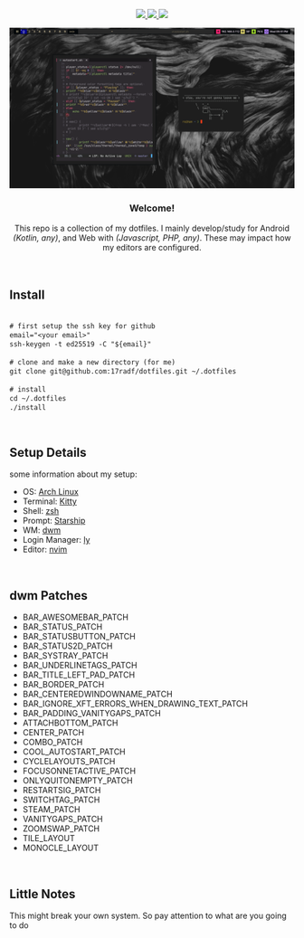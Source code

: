 <div align="center">

<!-- BADGES -->
   <p></p>
   <a href="">
      <img src="https://img.shields.io/github/issues/raihanadf/dotfiles?color=181926&labelColor=0A0D0F&style=for-the-badge">
   </a>
   <a href="https://github.com/raihanadf/dotfiles/stargazers">
      <img src="https://img.shields.io/github/stars/raihanadf/dotfiles?color=181926&labelColor=0A0D0F&style=for-the-badge">
   </a>
   <a href="https://github.com/raihanadf/dotfiles/">
      <img src="https://img.shields.io/github/repo-size/raihanadf/dotfiles?color=181926&labelColor=0A0D0F&style=for-the-badge">
  </a>
</div>

<p></p>

![arch](config/screenshot.png)

<div align="center">

<h3><b>Welcome!</b></h3> 
This repo is a collection of my dotfiles. I mainly develop/study for Android <i>(Kotlin, any)</i>, and Web with <i>(Javascript, PHP, any)</i>. These may impact how my editors are configured.

</div>

<br/>
<br/>

<h2>Install</h2>

```shell script

# first setup the ssh key for github
email="<your email>"
ssh-keygen -t ed25519 -C "${email}"

# clone and make a new directory (for me)
git clone git@github.com:17radf/dotfiles.git ~/.dotfiles

# install
cd ~/.dotfiles
./install

```

<br/>

## Setup Details

some information about my setup:

- OS: [Arch Linux](https://archlinux.org/)
- Terminal: [Kitty](https://github.com/kovidgoyal/kitty)
- Shell: [zsh](https://www.zsh.org/)
- Prompt: [Starship](https://starship.rs/)
- WM: [dwm](https://dwm.suckless.org/)
- Login Manager: [ly](https://github.com/fairyglade/ly)
- Editor: [nvim](https://github.com/neovim/neovim)

<br/>

## <b>dwm</b> Patches

- BAR_AWESOMEBAR_PATCH
- BAR_STATUS_PATCH
- BAR_STATUSBUTTON_PATCH
- BAR_STATUS2D_PATCH
- BAR_SYSTRAY_PATCH
- BAR_UNDERLINETAGS_PATCH
- BAR_TITLE_LEFT_PAD_PATCH
- BAR_BORDER_PATCH
- BAR_CENTEREDWINDOWNAME_PATCH
- BAR_IGNORE_XFT_ERRORS_WHEN_DRAWING_TEXT_PATCH
- BAR_PADDING_VANITYGAPS_PATCH
- ATTACHBOTTOM_PATCH
- CENTER_PATCH
- COMBO_PATCH
- COOL_AUTOSTART_PATCH
- CYCLELAYOUTS_PATCH
- FOCUSONNETACTIVE_PATCH
- ONLYQUITONEMPTY_PATCH
- RESTARTSIG_PATCH
- SWITCHTAG_PATCH
- STEAM_PATCH
- VANITYGAPS_PATCH
- ZOOMSWAP_PATCH
- TILE_LAYOUT
- MONOCLE_LAYOUT

<br/>

## Little Notes

This might break your own system. So pay attention to what are you going to do 
